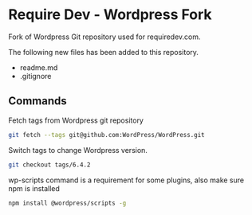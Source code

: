 # Require Dev - Wordpress Fork

Fork of Wordpress Git repository used for requiredev.com.

The following new files has been added to this repository.

- readme.md
- .gitignore

## Commands

Fetch tags from Wordpress git repository

```sh
git fetch --tags git@github.com:WordPress/WordPress.git
```

Switch tags to change Wordpress version.

```sh
git checkout tags/6.4.2
```

wp-scripts command is a requirement for some plugins, also make sure npm is installed

```sh
npm install @wordpress/scripts -g
```

